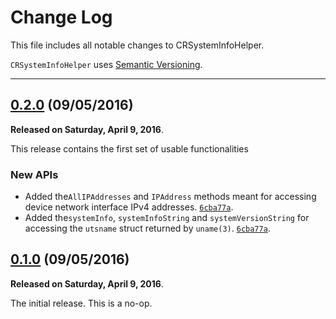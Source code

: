# Change Log

This file includes all notable changes to CRSystemInfoHelper.

`CRSystemInfoHelper` uses [Semantic Versioning](http://semver.org/).

---

## [0.2.0](https://github.com/thecatalinstan/CRSystemInfoHelper/releases/tag/0.2.0) (09/05/2016)

**Released on Saturday, April 9, 2016**.

This release contains the first set of usable functionalities

### New APIs

* Added the`AllIPAddresses` and `IPAddress` methods meant for accessing device network interface IPv4 addresses. [`6cba77a`](https://github.com/thecatalinstan/CRSystemInfoHelper/commit/6cba77a5be4ad393479cd1c2cc36c7f71ad2826e).
* Added the`systemInfo`, `systemInfoString` and `systemVersionString` for accessing the `utsname` struct returned by `uname(3)`. [`6cba77a`](https://github.com/thecatalinstan/CRSystemInfoHelper/commit/6cba77a5be4ad393479cd1c2cc36c7f71ad2826e).

## [0.1.0](https://github.com/thecatalinstan/CRSystemInfoHelper/releases/tag/0.1.0) (09/05/2016)

**Released on Saturday, April 9, 2016**.

The initial release. This is a no-op.
